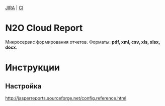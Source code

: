 [JIRA] | [CI]

# N2O Cloud Report

Микросервис формирования отчетов.
Форматы: **pdf, xml, csv, xls, xlsx, docx**.

# Инструкции

## Настройка

http://jasperreports.sourceforge.net/config.reference.html


[JIRA]: https://jira.i-novus.ru/browse/AHMLFPC-712
[CI]: https://ci.i-novus.ru/view/n2o-components/job/report